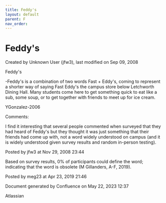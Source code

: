 ```yaml
---
title: Feddy's
layout: default
parent: F
nav_order:
---
```


# Feddy's

Created by  Unknown User (jfw3), last modified on Sep 09, 2008

Feddy's

-Feddy's is a combination of two words Fast + Eddy's, coming to represent a shorter way of saying Fast Eddy's the campus store below Letchworth Dining Hall. Many students come here to get something quick to eat like a sub, some soup, or to get together with friends to meet up for ice cream.

YGonzalez-2006

Comments:

I find it interesting that several people commented when surveyed that they had heard of Feddy's but they thought it was just something that their friends had come up with, not a word widely understood on campus (and it is widely understood given survey results and random in-person testing).

Posted by jfw3 at Nov 29, 2008 23:44

Based on survey results, 0% of participants could define the word; indicating that the word is obsolete (M Gillanders, A-F, 2019).

Posted by meg23 at Apr 23, 2019 21:46

Document generated by Confluence on May 22, 2023 12:37

Atlassian

